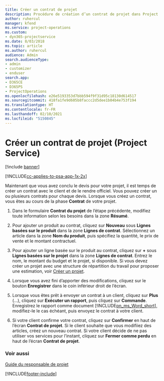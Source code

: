 ```yaml
---
title: Créer un contrat de projet
description: Procédure de création d’un contrat de projet dans Project Service
author: ruhercul
manager: kfend
ms.service: project-operations
ms.custom:
- dyn365-projectservice
ms.date: 8/03/2018
ms.topic: article
ms.author: ruhercul
audience: Admin
search.audienceType:
- admin
- customizer
- enduser
search.app:
- D365CE
- D365PS
- ProjectOperations
ms.openlocfilehash: e26e5193353d7bbb594f9f31d95c18130d614517
ms.sourcegitcommit: 418fa1fe9d605b8faccc2d5dee1b04b4e753f194
ms.translationtype: HT
ms.contentlocale: fr-FR
ms.lasthandoff: 02/10/2021
ms.locfileid: "5150845"
---
```

# <a name="create-a-project-contract-project-service"></a>Créer un contrat de projet (Project Service)

[!include [banner](../includes/psa-now-project-operations.md)]

[!INCLUDE[cc-applies-to-psa-app-1x-2x](../includes/cc-applies-to-psa-app-1x-2x.md)]

Maintenant que vous avez conclu le devis pour votre projet, il est temps de créer un contrat avec le client et de le rendre officiel. Vous pouvez créer un ou plusieurs contrats pour chaque devis. Lorsque vous créez un contrat, vous êtes au cours de la phase **Contrat** de votre projet.  
  
1. Dans le formulaire **Contrat du projet** de l’étape précédente, modifiez toute information selon les besoins dans la zone **Résumé**.  
  
2. Pour ajouter un produit au contrat, cliquez sur **Nouveau** sous **Lignes basées sur le produit** dans la zone **Lignes de contrat**. Sélectionnez un article dans la zone **Nom du produit**, puis spécifiez la quantité, le prix de vente et le montant contractuel.  
  
3. Pour ajouter un ligne basée sur le produit au contrat, cliquez sur **+** sous **Lignes basées sur le projet** dans la zone **Lignes de contrat**. Entrez le nom, le montant du budget et le projet, si disponible. Si vous devez créer un projet avec une structure de répartition du travail pour proposer une estimation, voir [Créer un projet](../psa/create-project.md).  
  
4. Lorsque vous avez fini d’apporter des modifications, cliquez sur le bouton **Enregistrer** dans le coin inférieur droit de l’écran.  
  
5. Lorsque vous êtes prêt à envoyer un contrat à un client, cliquez sur **Plus** (…), cliquez sur **Exécuter un rapport**, puis cliquez sur **Commande**. Enregistrez le rapport comme document [!INCLUDE[pn_ms_Word_short](../includes/pn-ms-word-short.md)], modifiez-le le cas échéant, puis envoyez le contrat à votre client.  
  
6. Si votre client confirme votre contrat, cliquez sur **Confirmer** en haut de l’écran **Contrat de projet**. Si le client souhaite que vous modifiiez des articles, créez un nouveau contrat. Si votre client décide de ne pas utiliser vos services pour l’instant, cliquez sur **Fermer comme perdu** en haut de l’écran **Contrat de projet**.  
  
### <a name="see-also"></a>Voir aussi  
 [Guide du responsable de projet](../psa/account-manager-guide.md)


[!INCLUDE[footer-include](../includes/footer-banner.md)]